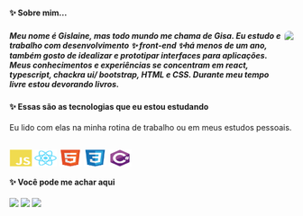 #### :sparkles: Sobre mim...
   ###
  <img align="right" height="150" style="border-radius:50px;" src="https://cdn.discordapp.com/attachments/885256392263495713/904378466567331900/download20211000113226.png">
  
 ##### Meu nome é Gislaine, mas todo mundo me chama de Gisa. Eu estudo e trabalho com desenvolvimento :sparkles: front-end :sparkles:há menos de um ano, também gosto de idealizar e prototipar interfaces para aplicações. Meus conhecimentos e experiências se concentram em react, typescript, chackra ui/ bootstrap, HTML e CSS. Durante meu tempo livre estou devorando livros. 

 #### :sparkles: Essas são as tecnologias que eu estou estudando
 Eu lido com elas na minha rotina de trabalho ou em meus estudos pessoais.
<div style="display: inline_block"><br>
  <img align="center" alt="Gisa-Js" height="30" width="40" src="https://raw.githubusercontent.com/devicons/devicon/master/icons/javascript/javascript-plain.svg">
  <img align="center" alt="Gisa-React" height="30" width="40" src="https://raw.githubusercontent.com/devicons/devicon/master/icons/react/react-original.svg">
  <img align="center" alt="Gisa-HTML" height="30" width="40" src="https://raw.githubusercontent.com/devicons/devicon/master/icons/html5/html5-original.svg">
  <img align="center" alt="Gisa-CSS" height="30" width="40" src="https://raw.githubusercontent.com/devicons/devicon/master/icons/css3/css3-original.svg">
  <img align="center" alt="Gisa-Csharp" height="30" width="40" src="https://raw.githubusercontent.com/devicons/devicon/master/icons/csharp/csharp-original.svg">
</div>
  
  #### :sparkles: Você pode me achar aqui
 
<div> 
  <a href="https://instagram.com/indiespostx" target="_blank"><img src="https://img.shields.io/badge/-Instagram-%23E4405F?style=for-the-badge&logo=instagram&logoColor=white" target="_blank"></a>
  <a href = "mailto:gislaineamaro013@gmail.com"><img src="https://img.shields.io/badge/-Gmail-%23333?style=for-the-badge&logo=gmail&logoColor=white" target="_blank"></a>
  <a href="https://www.linkedin.com/in/gislaine-amaro-315841224" target="_blank"><img src="https://img.shields.io/badge/-LinkedIn-%230077B5?style=for-the-badge&logo=linkedin&logoColor=white" target="_blank"></a> 
  
</div>
